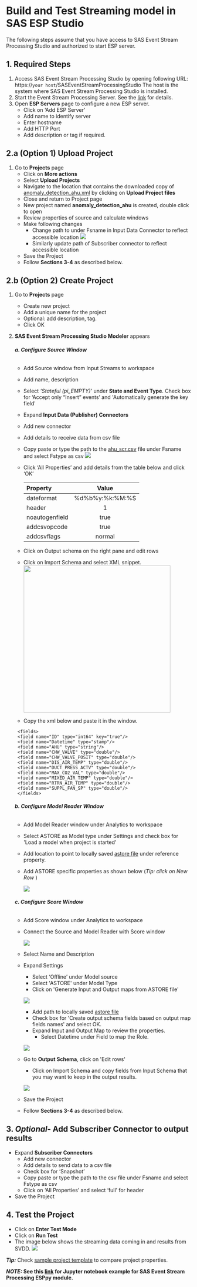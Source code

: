 # Build and Test Streaming model in SAS ESP Studio

The following steps assume that you have access to SAS Event Stream Processing Studio and authorized to start ESP server.

## 1. Required Steps
1. Access SAS Event Stream Processing Studio by opening following URL: https://`your host`/SASEventStreamProcessingStudio
The host is the system where SAS Event Stream Processing Studio is installed.
2. Start the Event Stream Processing Server. See the [link](https://go.documentation.sas.com/?cdcId=espcdc&cdcVersion=6.2&docsetId=espstudio&docsetTarget=n02795wpw65f79n1l8kls27e84l1.htm&locale=en) for details.
3. Open **ESP Servers** page to configure a new ESP server. 
   *  Click on ‘Add ESP Server’
   *  Add name to identify server
   *  Enter hostname
   *  Add HTTP Port
   *  Add description or tag if required.

## 2.a (Option 1) Upload Project

1.  Go to **Projects** page
    *  Click on **More actions**
    *  Select **Upload Projects** 
    *  Navigate to the location that contains the downloaded copy of [anomaly_detection_ahu.xml](/project/anomaly_detection_ahu.xml) by clicking on **Upload Project files**
    *  Close and return to Project page
    *  New project named **anomaly_detection_ahu** is created, double click to open
    *  Review properties of source and calculate windows
    *  Make following changes
        *  Change path to under Fsname in Input Data Connector to reflect accessible location
        ![](/images/esp1.PNG) 
        *  Similarly update path of Subscriber connector to reflect accessible location
    * Save the Project
    * Follow **Sections 3-4** as described below. 
   
## 2.b (Option 2) Create Project
1. Go to **Projects** page
   *  Create new project
   *  Add a unique name for the project
   *  Optional: add description, tag. 
   *  Click OK
2. **SAS Event Stream Processing Studio Modeler** appears
   
    ###### **a. Configure Source Window**
    *  Add Source window from Input Streams to workspace
    *  Add name, description 
    *  Select *‘Stateful (pi_EMPTY)’* under **State and Event Type**. Check box for ‘Accept only “Insert” events’ and 'Automatically generate the key field' 
    *  Expand **Input Data (Publisher) Connectors**
    *  Add new connector
    *  Add details to receive data from csv file 
      *  Copy paste or type the path to the [ahu_scr.csv](/data/ahu_scr.csv) file under Fsname and select Fstype as csv
      ![](/images/esp1.PNG) 
      *  Click ‘All Properties’ and add details from the table below and click ‘OK’
      
            | Property | Value |
            | :------ | :------: |
            | dateformat | %d%b%y:%k:%M:%S |
            | header | 1 | 
            | noautogenfield | true | 
            | addcsvopcode | true | 
            | addcsvflags | normal | 
            
    *  Click on Output schema on the right pane and edit rows   
    *  Click on Import Schema and select XML snippet.
       <img src="images/pic_b.png" width="400" > 
    *  Copy the xml below and paste it in the window. 
      ``` 
       <fields>
       <field name="ID" type="int64" key="true"/>
       <field name="Datetime" type="stamp"/>
       <field name="AHU" type="string"/>
       <field name="CHW_VALVE" type="double"/>
       <field name="CHW_VALVE_POSIT" type="double"/>
       <field name="DIS_AIR_TEMP" type="double"/>
       <field name="DUCT_PRESS_ACTV" type="double"/>
       <field name="MAX_CO2_VAL" type="double"/>
       <field name="MIXED_AIR_TEMP" type="double"/>
       <field name="RTRN_AIR_TEMP" type="double"/>
       <field name="SUPPL_FAN_SP" type="double"/>
       </fields>
      ```
      
    ###### **b. Configure Model Reader Window**
    *  Add Model Reader window under Analytics to workspace
    *  Select ASTORE as Model type under Settings and check box for 'Load a model when project is started'
    *  Add location to point to locally saved [astore file](/project/svdd_ahu.astore) under reference property.
    *  Add ASTORE specific properties as shown below (*Tip: click on New Row* ) 
       
       ![](/images/esp2.PNG) 
       
    ###### **c. Configure Score Window**  
    *  Add Score window under Analytics to workspace
    *  Connect the Source and Model Reader with Score window
        
        ![](/images/esp.PNG) 
    *  Select Name and Description 
    *  Expand Settings
       *  Select ‘Offline’ under Model source
       *  Select 'ASTORE' under Model Type
       *  Click on 'Generate Input and Output maps from ASTORE file'
       
       ![](/images/esp3.PNG)
       
       *  Add path to locally saved [astore file](/project/svdd_ahu.astore)
       *  Check box for 'Create output schema fields based on output map fields names' and select OK.
       *  Expand Input and Output Map to review the properties.
            *  Select Datetime under Field to map the Role.
            
       ![](/images/esp4.PNG)
       
    *  Go to **Output Schema**, click on 'Edit rows' 
       *  Click on Import Schema and copy fields from Input Schema that you may want to keep in the output results. 
       
       ![](/images/esp5.PNG)
       
    *  Save the Project 
    *  Follow **Sections 3-4** as described below.
    
## 3. *Optional*- Add Subscriber Connector to output results
*  Expand **Subscriber Connectors**
    *  Add new connector
    *  Add details to send data to a csv file 
    *  Check box for ‘Snapshot’
    *  Copy paste or type the path to the csv file under Fsname and select Fstype as csv
    *  Click on ‘All Properties’ and select ‘full’ for header
*  Save the Project  

## 4. Test the Project
   *  Click on **Enter Test Mode**
   *  Click on **Run Test**
   *  The image below shows the streaming data coming in and results from SVDD. 
     ![](/images/esp6.png)


***Tip:*** Check [sample project template](/project/anomaly_detection_ahu.xml) to compare project properties.

*****NOTE:*** See this [link](/programs/Anomaly_Detection_Air_Handling_Units_Model_Inferencing.ipynb) for Jupyter notebook example for SAS Event Stream Processing ESPpy module.**






